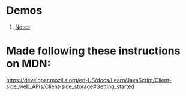 # Demos
1. [Notes](https://bekliev.github.io/try-storage-indexeddb/notes/)
<!-- 2. [Video Offline](https://bekliev.github.io/try-storage-indexeddb/video-offline/) -->

# Made following these instructions on MDN:
https://developer.mozilla.org/en-US/docs/Learn/JavaScript/Client-side_web_APIs/Client-side_storage#Getting_started

